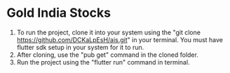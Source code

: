 # Gold India Stocks

1) To run the project, clone it into your system using the "git clone https://github.com/DCKaLpEsH/ais.git" in your terminal. You must have flutter sdk setup in your system for it to run.
2) After cloning, use the "pub get" command in the cloned folder.
3) Run the project using the "flutter run" command in terminal.
